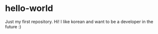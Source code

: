 # hello-world
Just my first repository.
Hi! I like korean and want to be a developer in the future :)
